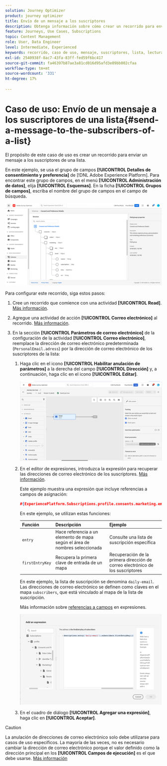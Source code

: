 ```yaml
---
solution: Journey Optimizer
product: journey optimizer
title: Envío de un mensaje a los suscriptores
description: Obtenga información sobre cómo crear un recorrido para enviar un mensaje a los suscriptores de una lista
feature: Journeys, Use Cases, Subscriptions
topic: Content Management
role: User, Data Engineer
level: Intermediate, Experienced
keywords: recorrido, caso de uso, mensaje, suscriptores, lista, lectura
exl-id: 2540938f-8ac7-43fa-83ff-fed59f6bc417
source-git-commit: fa46397b87ae3a81cd016d95afd3e09bb002cfaa
workflow-type: tm+mt
source-wordcount: '331'
ht-degree: 17%

---
```


# Caso de uso: Envío de un mensaje a los suscriptores de una lista{#send-a-message-to-the-subscribers-of-a-list}

El propósito de este caso de uso es crear un recorrido para enviar un mensaje a los suscriptores de una lista.

En este ejemplo, se usa el grupo de campos **[!UICONTROL Detalles de consentimiento y preferencia]** de [!DNL Adobe Experience Platform]. Para encontrar este grupo de campos, en el menú **[!UICONTROL Administración de datos]**, elija **[!UICONTROL Esquemas]**. En la ficha **[!UICONTROL Grupos de campos]**, escriba el nombre del grupo de campos en el campo de búsqueda.

![Este grupo de campos incluye el elemento subscriptions](assets/consent-and-preference-details-field-group.png)

Para configurar este recorrido, siga estos pasos:

1. Cree un recorrido que comience con una actividad **[!UICONTROL Read]**. [Más información](journey-gs.md).
1. Agregue una actividad de acción **[!UICONTROL Correo electrónico]** al recorrido. [Más información](journeys-message.md).
1. En la sección **[!UICONTROL Parámetros de correo electrónico]** de la configuración de la actividad **[!UICONTROL Correo electrónico]**, reemplace la dirección de correo electrónico predeterminada (`PersonalEmail.adress`) por la dirección de correo electrónico de los suscriptores de la lista:

   1. Haga clic en el icono **[!UICONTROL Habilitar anulación de parámetros]** a la derecha del campo **[!UICONTROL Dirección]** y, a continuación, haga clic en el icono **[!UICONTROL Editar]**.

      ![](assets/message-to-subscribers-uc-1.png)

   1. En el editor de expresiones, introduzca la expresión para recuperar las direcciones de correo electrónico de los suscriptores. [Más información](expression/expressionadvanced.md).

      Este ejemplo muestra una expresión que incluye referencias a campos de asignación:

      ```json
      #{ExperiencePlatform.Subscriptions.profile.consents.marketing.email.subscriptions.entry('daily-email').subscribers.firstEntryKey()}
      ```

      En este ejemplo, se utilizan estas funciones:

      | Función | Descripción | Ejemplo |
      | --- | --- | --- |
      | `entry` | Hace referencia a un elemento de mapa según el área de nombres seleccionada | Consulte una lista de suscripción específica |
      | `firstEntryKey` | Recupera la primera clave de entrada de un mapa | Recuperación de la primera dirección de correo electrónico de los suscriptores |

      En este ejemplo, la lista de suscripción se denomina `daily-email`. Las direcciones de correo electrónico se definen como claves en el mapa `subscribers`, que está vinculado al mapa de la lista de suscripción.

      Más información sobre [referencias a campos](expression/field-references.md) en expresiones.

      ![](assets/message-to-subscribers-uc-2.png)

   1. En el cuadro de diálogo **[!UICONTROL Agregar una expresión]**, haga clic en **[!UICONTROL Aceptar]**.

>[!CAUTION]
>
>La anulación de direcciones de correo electrónico solo debe utilizarse para casos de uso específicos. La mayoría de las veces, no es necesario cambiar la dirección de correo electrónico porque el valor definido como la dirección principal en los **[!UICONTROL Campos de ejecución]** es el que debe usarse. [Más información](../configuration/primary-email-addresses.md)
